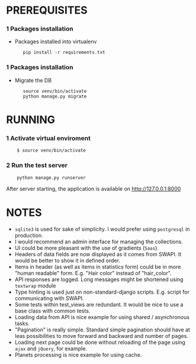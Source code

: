 # PREREQUISITES  
  
### 1 Packages installation  
  
* Packages installed into virtualenv  
  
  
		 pip install -r requirements.txt 

### 1 Packages installation  

* Migrate the DB


		 source venv/bin/activate
         python manage.py migrate
		 
# RUNNING   
  
### 1 Activate virtual enviroment

		$ source venv/bin/activate

### 2 Run the test server

		python manage.py runserver

After server starting, the application is available on http://127.0.0.1:8000
  
 # NOTES
 
- `sqlite3` is used for sake of simplicity. I would prefer using `postgresql` in production.
- I would recommend an admin interface for managing the collections.
- UI could be more pleasant with the use of gradients (`Saas`).
- Headers of data fields are now displayed as it comes from SWAPI. It would be better to show it in defined order.
 - Items in header (as well as items in statistics form) could be in more "human readable" form. E.g. "Hair color" instead of "hair_color".
- API responses are logged. Long messages might be shortened using `textwrap` module  
- Type hinting is used just on non-standard-django scripts. E.g. script for communicating with SWAPI.
- Some tests within test_views are redundant. It would be nice to use a base class with common tests.
- Loading data from API is nice example for using shared / asynchronous tasks.
- "Pagination" is really simple. Standard simple pagination should have at leas possibilities to move forward and backward and number of pages.
- Loading next page could be done without reloading of the page using `ajax` and `jQuery`, for example.
- Planets processing is nice example for using cache.